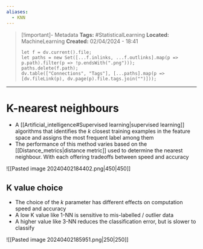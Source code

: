 ```yaml
---
aliases:
  - KNN
---
```


> [!important]- Metadata
> **Tags:** #StatisticalLearning 
> **Located:** MachineLearning
> **Created:** 02/04/2024 - 18:41
> ```dataviewjs
> let f = dv.current().file;
> let paths = new Set([...f.inlinks, ...f.outlinks].map(p => p.path).filter(p => !p.endsWith(".png")));
> paths.delete(f.path);
> dv.table(["Connections", "Tags"], [...paths].map(p => [dv.fileLink(p), dv.page(p).file.tags.join("")]));
> ```

___
# K-nearest neighbours
- A [[Artificial_intelligence#Supervised learning|supervised learning]] algorithms that identifies the $k$ closest training examples in the feature space and assigns the most frequent label among them
- The performance of this method varies based on the [[Distance_metrics|distance metric]] used to determine the nearest neighbour. With each offering tradeoffs between speed and accuracy

![[Pasted image 20240402184402.png|450|450]]




## K value choice
- The choice of the $k$ parameter has different effects on computation speed and accuracy 
- A low K value like 1-NN is sensitive to mis-labelled / outlier data
- A higher value like 3-NN reduces the classification error, but is slower to classify 

![[Pasted image 20240402185951.png|250|250]]


